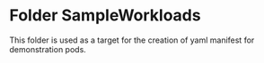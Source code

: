 # Folder SampleWorkloads

This folder is used as a target for the creation of yaml manifest for demonstration pods.
